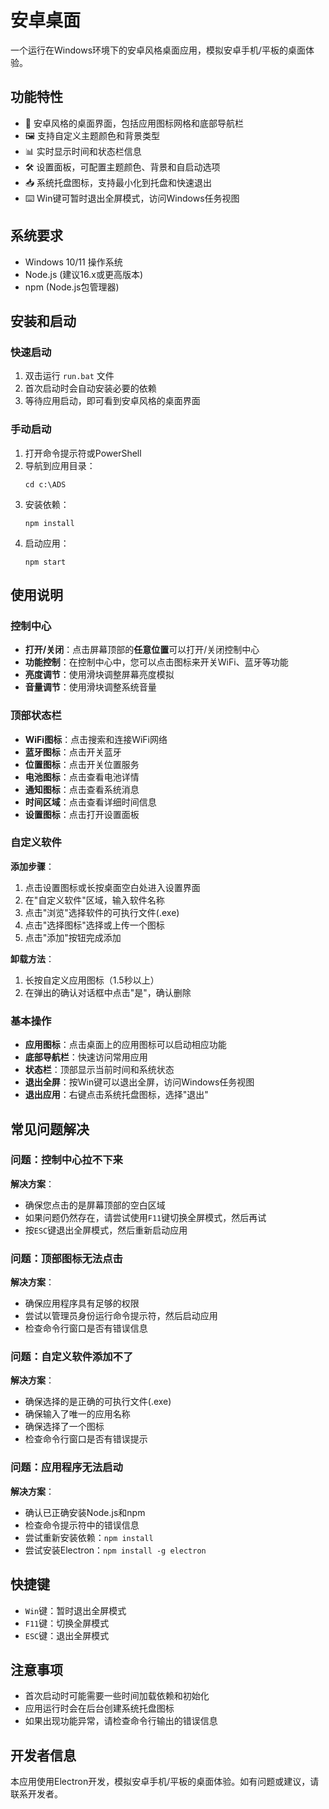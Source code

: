 # 安卓桌面

一个运行在Windows环境下的安卓风格桌面应用，模拟安卓手机/平板的桌面体验。

## 功能特性

- 📱 安卓风格的桌面界面，包括应用图标网格和底部导航栏
- 🖼️ 支持自定义主题颜色和背景类型
- 📊 实时显示时间和状态栏信息
- 🛠️ 设置面板，可配置主题颜色、背景和自启动选项
- 📥 系统托盘图标，支持最小化到托盘和快速退出
- ⌨️ Win键可暂时退出全屏模式，访问Windows任务视图

## 系统要求

- Windows 10/11 操作系统
- Node.js (建议16.x或更高版本)
- npm (Node.js包管理器)

## 安装和启动

### 快速启动

1. 双击运行 `run.bat` 文件
2. 首次启动时会自动安装必要的依赖
3. 等待应用启动，即可看到安卓风格的桌面界面

### 手动启动

1. 打开命令提示符或PowerShell
2. 导航到应用目录：
   ```
   cd c:\ADS
   ```
3. 安装依赖：
   ```
   npm install
   ```
4. 启动应用：
   ```
   npm start
   ```

## 使用说明

### 控制中心

- **打开/关闭**：点击屏幕顶部的**任意位置**可以打开/关闭控制中心
- **功能控制**：在控制中心中，您可以点击图标来开关WiFi、蓝牙等功能
- **亮度调节**：使用滑块调整屏幕亮度模拟
- **音量调节**：使用滑块调整系统音量

### 顶部状态栏

- **WiFi图标**：点击搜索和连接WiFi网络
- **蓝牙图标**：点击开关蓝牙
- **位置图标**：点击开关位置服务
- **电池图标**：点击查看电池详情
- **通知图标**：点击查看系统消息
- **时间区域**：点击查看详细时间信息
- **设置图标**：点击打开设置面板

### 自定义软件

**添加步骤**：
1. 点击设置图标或长按桌面空白处进入设置界面
2. 在"自定义软件"区域，输入软件名称
3. 点击"浏览"选择软件的可执行文件(.exe)
4. 点击"选择图标"选择或上传一个图标
5. 点击"添加"按钮完成添加

**卸载方法**：
1. 长按自定义应用图标（1.5秒以上）
2. 在弹出的确认对话框中点击"是"，确认删除

### 基本操作

- **应用图标**：点击桌面上的应用图标可以启动相应功能
- **底部导航栏**：快速访问常用应用
- **状态栏**：顶部显示当前时间和系统状态
- **退出全屏**：按Win键可以退出全屏，访问Windows任务视图
- **退出应用**：右键点击系统托盘图标，选择"退出"

## 常见问题解决

### 问题：控制中心拉不下来

**解决方案**：
- 确保您点击的是屏幕顶部的空白区域
- 如果问题仍然存在，请尝试使用`F11`键切换全屏模式，然后再试
- 按`ESC`键退出全屏模式，然后重新启动应用

### 问题：顶部图标无法点击

**解决方案**：
- 确保应用程序具有足够的权限
- 尝试以管理员身份运行命令提示符，然后启动应用
- 检查命令行窗口是否有错误信息

### 问题：自定义软件添加不了

**解决方案**：
- 确保选择的是正确的可执行文件(.exe)
- 确保输入了唯一的应用名称
- 确保选择了一个图标
- 检查命令行窗口是否有错误提示

### 问题：应用程序无法启动

**解决方案**：
- 确认已正确安装Node.js和npm
- 检查命令提示符中的错误信息
- 尝试重新安装依赖：`npm install`
- 尝试安装Electron：`npm install -g electron`

## 快捷键

- `Win`键：暂时退出全屏模式
- `F11`键：切换全屏模式
- `ESC`键：退出全屏模式

## 注意事项

- 首次启动时可能需要一些时间加载依赖和初始化
- 应用运行时会在后台创建系统托盘图标
- 如果出现功能异常，请检查命令行输出的错误信息

## 开发者信息

本应用使用Electron开发，模拟安卓手机/平板的桌面体验。如有问题或建议，请联系开发者。